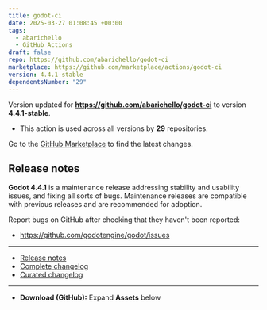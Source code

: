 ```yaml
---
title: godot-ci
date: 2025-03-27 01:08:45 +00:00
tags:
  - abarichello
  - GitHub Actions
draft: false
repo: https://github.com/abarichello/godot-ci
marketplace: https://github.com/marketplace/actions/godot-ci
version: 4.4.1-stable
dependentsNumber: "29"
---
```



Version updated for **https://github.com/abarichello/godot-ci** to version **4.4.1-stable**.
- This action is used across all versions by **29** repositories.

Go to the [GitHub Marketplace](https://github.com/marketplace/actions/godot-ci) to find the latest changes.

## Release notes

**Godot 4.4.1** is a maintenance release addressing stability and usability issues, and fixing all sorts of bugs. Maintenance releases are compatible with previous releases and are recommended for adoption.

Report bugs on GitHub after checking that they haven't been reported:
- https://github.com/godotengine/godot/issues

----

- [Release notes](https://godotengine.org/article/maintenance-release-godot-4-4-1/)
- [Complete changelog](https://godotengine.github.io/godot-interactive-changelog/#4.4.1)
- [Curated changelog](https://github.com/godotengine/godot/blob/4.4.1-stable/CHANGELOG.md)

----

- **Download (GitHub):** Expand **Assets** below


